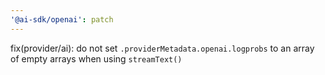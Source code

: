 ```yaml
---
'@ai-sdk/openai': patch
---
```


fix(provider/ai): do not set `.providerMetadata.openai.logprobs` to an array of empty arrays when using `streamText()`

